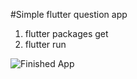 #Simple flutter question app

1. flutter packages get
2. flutter run

![Finished App](https://github.com/londonappbrewery/Images/blob/master/Destini.gif)

